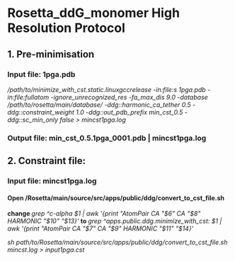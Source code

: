 # Rosetta_ddG_monomer High Resolution Protocol
## 1. Pre-minimisation
### Input file: 1pga.pdb 
*/path/to/minimize_with_cst.static.linuxgccrelease -in:file:s 1pga.pdb -in:file:fullatom -ignore_unrecognized_res -fa_max_dis 9.0 -database /path/to/rosetta/main/database/ -ddg::harmonic_ca_tether 0.5 -ddg::constraint_weight 1.0 -ddg::out_pdb_prefix min_cst_0.5 -ddg::sc_min_only false > mincst1pga.log*
### Output file: min_cst_0.5.1pga_0001.pdb | mincst1pga.log

## 2. Constraint file: 
### Input file: mincst1pga.log
#### Open /Rosetta/main/source/src/apps/public/ddg/convert_to_cst_file.sh
<b> change </b> *grep ^c-alpha $1 | awk '{print "AtomPair CA "$6" CA "$8" HARMONIC "$10" "$13}'*   <b> to </b> 	   *grep ^apps.public.ddg.minimize_with_cst: $1 | awk '{print "AtomPair CA "$7" CA "$9" HARMONIC "$11" "$14}'*

*sh path/to/Rosetta/main/source/src/apps/public/ddg/convert_to_cst_file.sh mincst.log > input1pga.cst*


